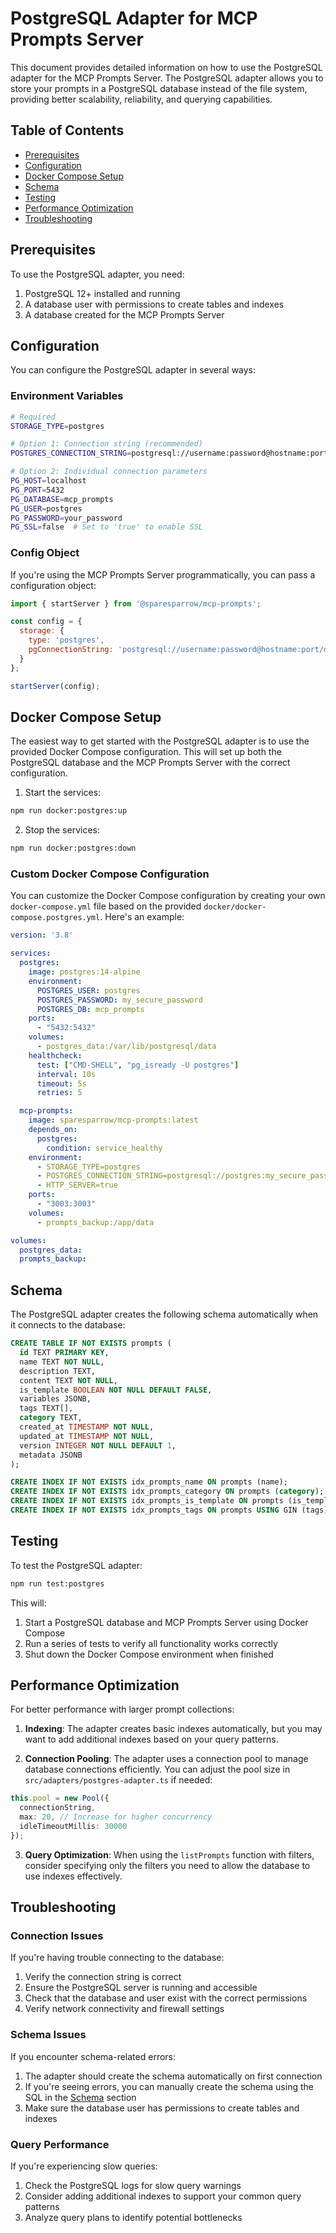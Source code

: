# PostgreSQL Adapter for MCP Prompts Server

This document provides detailed information on how to use the PostgreSQL adapter for the MCP Prompts Server. The PostgreSQL adapter allows you to store your prompts in a PostgreSQL database instead of the file system, providing better scalability, reliability, and querying capabilities.

## Table of Contents

- [Prerequisites](#prerequisites)
- [Configuration](#configuration)
- [Docker Compose Setup](#docker-compose-setup)
- [Schema](#schema)
- [Testing](#testing)
- [Performance Optimization](#performance-optimization)
- [Troubleshooting](#troubleshooting)

## Prerequisites

To use the PostgreSQL adapter, you need:

1. PostgreSQL 12+ installed and running
2. A database user with permissions to create tables and indexes
3. A database created for the MCP Prompts Server

## Configuration

You can configure the PostgreSQL adapter in several ways:

### Environment Variables

```bash
# Required
STORAGE_TYPE=postgres

# Option 1: Connection string (recommended)
POSTGRES_CONNECTION_STRING=postgresql://username:password@hostname:port/database

# Option 2: Individual connection parameters
PG_HOST=localhost
PG_PORT=5432
PG_DATABASE=mcp_prompts
PG_USER=postgres
PG_PASSWORD=your_password
PG_SSL=false  # Set to 'true' to enable SSL
```

### Config Object

If you're using the MCP Prompts Server programmatically, you can pass a configuration object:

```javascript
import { startServer } from '@sparesparrow/mcp-prompts';

const config = {
  storage: {
    type: 'postgres',
    pgConnectionString: 'postgresql://username:password@hostname:port/database'
  }
};

startServer(config);
```

## Docker Compose Setup

The easiest way to get started with the PostgreSQL adapter is to use the provided Docker Compose configuration. This will set up both the PostgreSQL database and the MCP Prompts Server with the correct configuration.

1. Start the services:

```bash
npm run docker:postgres:up
```

2. Stop the services:

```bash
npm run docker:postgres:down
```

### Custom Docker Compose Configuration

You can customize the Docker Compose configuration by creating your own `docker-compose.yml` file based on the provided `docker/docker-compose.postgres.yml`. Here's an example:

```yaml
version: '3.8'

services:
  postgres:
    image: postgres:14-alpine
    environment:
      POSTGRES_USER: postgres
      POSTGRES_PASSWORD: my_secure_password
      POSTGRES_DB: mcp_prompts
    ports:
      - "5432:5432"
    volumes:
      - postgres_data:/var/lib/postgresql/data
    healthcheck:
      test: ["CMD-SHELL", "pg_isready -U postgres"]
      interval: 10s
      timeout: 5s
      retries: 5

  mcp-prompts:
    image: sparesparrow/mcp-prompts:latest
    depends_on:
      postgres:
        condition: service_healthy
    environment:
      - STORAGE_TYPE=postgres
      - POSTGRES_CONNECTION_STRING=postgresql://postgres:my_secure_password@postgres:5432/mcp_prompts
      - HTTP_SERVER=true
    ports:
      - "3003:3003"
    volumes:
      - prompts_backup:/app/data

volumes:
  postgres_data:
  prompts_backup:
```

## Schema

The PostgreSQL adapter creates the following schema automatically when it connects to the database:

```sql
CREATE TABLE IF NOT EXISTS prompts (
  id TEXT PRIMARY KEY,
  name TEXT NOT NULL,
  description TEXT,
  content TEXT NOT NULL,
  is_template BOOLEAN NOT NULL DEFAULT FALSE,
  variables JSONB,
  tags TEXT[],
  category TEXT,
  created_at TIMESTAMP NOT NULL,
  updated_at TIMESTAMP NOT NULL,
  version INTEGER NOT NULL DEFAULT 1,
  metadata JSONB
);

CREATE INDEX IF NOT EXISTS idx_prompts_name ON prompts (name);
CREATE INDEX IF NOT EXISTS idx_prompts_category ON prompts (category);
CREATE INDEX IF NOT EXISTS idx_prompts_is_template ON prompts (is_template);
CREATE INDEX IF NOT EXISTS idx_prompts_tags ON prompts USING GIN (tags);
```

## Testing

To test the PostgreSQL adapter:

```bash
npm run test:postgres
```

This will:

1. Start a PostgreSQL database and MCP Prompts Server using Docker Compose
2. Run a series of tests to verify all functionality works correctly
3. Shut down the Docker Compose environment when finished

## Performance Optimization

For better performance with larger prompt collections:

1. **Indexing**: The adapter creates basic indexes automatically, but you may want to add additional indexes based on your query patterns.

2. **Connection Pooling**: The adapter uses a connection pool to manage database connections efficiently. You can adjust the pool size in `src/adapters/postgres-adapter.ts` if needed:

```typescript
this.pool = new Pool({
  connectionString,
  max: 20, // Increase for higher concurrency
  idleTimeoutMillis: 30000
});
```

3. **Query Optimization**: When using the `listPrompts` function with filters, consider specifying only the filters you need to allow the database to use indexes effectively.

## Troubleshooting

### Connection Issues

If you're having trouble connecting to the database:

1. Verify the connection string is correct
2. Ensure the PostgreSQL server is running and accessible
3. Check that the database and user exist with the correct permissions
4. Verify network connectivity and firewall settings

### Schema Issues

If you encounter schema-related errors:

1. The adapter should create the schema automatically on first connection
2. If you're seeing errors, you can manually create the schema using the SQL in the [Schema](#schema) section
3. Make sure the database user has permissions to create tables and indexes

### Query Performance

If you're experiencing slow queries:

1. Check the PostgreSQL logs for slow query warnings
2. Consider adding additional indexes to support your common query patterns
3. Analyze query plans to identify potential bottlenecks 